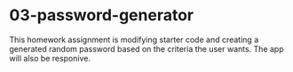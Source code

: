 # 03-password-generator
This homework assignment is modifying starter code and creating a generated random password based on the criteria the user wants. The app will also be responive. 

